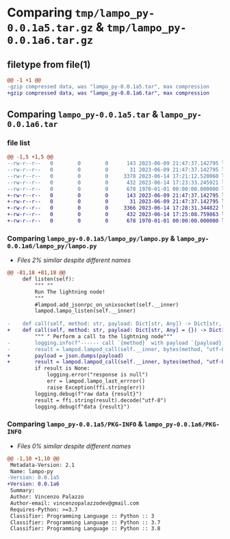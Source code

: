 # Comparing `tmp/lampo_py-0.0.1a5.tar.gz` & `tmp/lampo_py-0.0.1a6.tar.gz`

## filetype from file(1)

```diff
@@ -1 +1 @@
-gzip compressed data, was "lampo_py-0.0.1a5.tar", max compression
+gzip compressed data, was "lampo_py-0.0.1a6.tar", max compression
```

## Comparing `lampo_py-0.0.1a5.tar` & `lampo_py-0.0.1a6.tar`

### file list

```diff
@@ -1,5 +1,5 @@
--rw-r--r--   0        0        0      143 2023-06-09 21:47:37.142795 lampo_py-0.0.1a5/README.md
--rw-r--r--   0        0        0       31 2023-06-09 21:47:37.142795 lampo_py-0.0.1a5/lampo_py/__init__.py
--rw-r--r--   0        0        0     3378 2023-06-14 17:21:12.520060 lampo_py-0.0.1a5/lampo_py/lampo.py
--rw-r--r--   0        0        0      432 2023-06-14 17:23:33.245921 lampo_py-0.0.1a5/pyproject.toml
--rw-r--r--   0        0        0      678 1970-01-01 00:00:00.000000 lampo_py-0.0.1a5/PKG-INFO
+-rw-r--r--   0        0        0      143 2023-06-09 21:47:37.142795 lampo_py-0.0.1a6/README.md
+-rw-r--r--   0        0        0       31 2023-06-09 21:47:37.142795 lampo_py-0.0.1a6/lampo_py/__init__.py
+-rw-r--r--   0        0        0     3366 2023-06-14 17:28:31.344822 lampo_py-0.0.1a6/lampo_py/lampo.py
+-rw-r--r--   0        0        0      432 2023-06-14 17:25:08.759863 lampo_py-0.0.1a6/pyproject.toml
+-rw-r--r--   0        0        0      678 1970-01-01 00:00:00.000000 lampo_py-0.0.1a6/PKG-INFO
```

### Comparing `lampo_py-0.0.1a5/lampo_py/lampo.py` & `lampo_py-0.0.1a6/lampo_py/lampo.py`

 * *Files 2% similar despite different names*

```diff
@@ -81,18 +81,18 @@
     def listen(self):
         """ ""
         Run The lightning node!
         """
         #lampod.add_jsonrpc_on_unixsocket(self.__inner)
         lampod.lampo_listen(self.__inner)
 
-    def call(self, method: str, payload: Dict[str, Any]) -> Dict[str, Any]:
+    def call(self, method: str, payload: Dict[str, Any] = {}) -> Dict[str, Any]:
         """ " Perform a call to the lightning node"""
-        logging.info(f"------ call `{method}` with payload `{payload}`")
-        result = lampod.lampod_call(self.__inner, bytes(method, "utf-8"), b"{}")
+        payload = json.dumps(payload)
+        result = lampod.lampod_call(self.__inner, bytes(method, "utf-8"), bytes(payload, "utf-8"))
         if result is None:
             logging.error("response is null")
             err = lampod.lampo_last_errror()
             raise Exception(ffi.string(err))
         logging.debug(f"raw data {result}")
         result = ffi.string(result).decode("utf-8")
         logging.debug(f"data {result}")
```

### Comparing `lampo_py-0.0.1a5/PKG-INFO` & `lampo_py-0.0.1a6/PKG-INFO`

 * *Files 0% similar despite different names*

```diff
@@ -1,10 +1,10 @@
 Metadata-Version: 2.1
 Name: lampo-py
-Version: 0.0.1a5
+Version: 0.0.1a6
 Summary: 
 Author: Vincenzo Palazzo
 Author-email: vincenzopalazzodev@gmail.com
 Requires-Python: >=3.7
 Classifier: Programming Language :: Python :: 3
 Classifier: Programming Language :: Python :: 3.7
 Classifier: Programming Language :: Python :: 3.8
```

